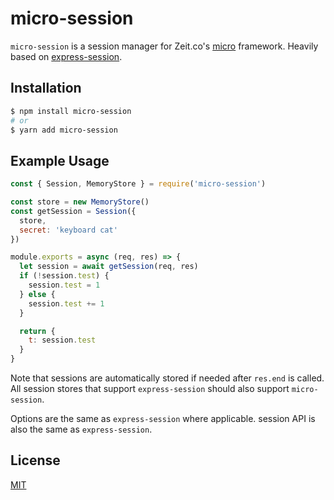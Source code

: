 # micro-session

`micro-session` is a session manager for Zeit.co's [micro](https://github.com/zeit/micro) framework. Heavily based on [express-session](https://github.com/expressjs/session).

## Installation

```bash
$ npm install micro-session
# or
$ yarn add micro-session
```

## Example Usage

```javascript
const { Session, MemoryStore } = require('micro-session')

const store = new MemoryStore()
const getSession = Session({
  store,
  secret: 'keyboard cat'
})

module.exports = async (req, res) => {
  let session = await getSession(req, res)
  if (!session.test) {
    session.test = 1
  } else {
    session.test += 1
  }

  return {
    t: session.test
  }
}
```

Note that sessions are automatically stored if needed after `res.end` is called. All session stores that support `express-session` should also support `micro-session`.

Options are the same as `express-session` where applicable. session API is also the same as `express-session`.

## License

[MIT](LICENSE)
